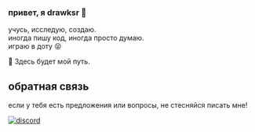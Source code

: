 ### привет, я drawksr 👋

учусь, исследую, создаю.  
иногда пишу код, иногда просто думаю.  
играю в доту 😝

📍 Здесь будет мой путь.

## обратная связь

если у тебя есть предложения или вопросы, не стесняйся писать мне!

[![discord](https://img.shields.io/badge/discord-YourDiscordID-blue)](https://discord.com/users/1016250061937721355)
